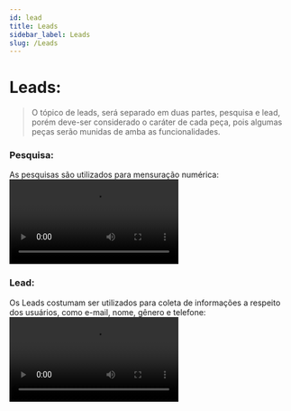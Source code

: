 ```yaml
---
id: lead
title: Leads
sidebar_label: Leads
slug: /Leads
---
```


# Leads:

> O tópico de leads, será separado em duas partes, pesquisa e lead, porém deve-ser considerado o caráter de cada peça, pois algumas peças serão munidas de amba as funcionalidades.

### Pesquisa:
As pesquisas são utilizados para mensuração numérica:
<video
 class="col col--12" controls>
  <source src="../static/videos/video-14.webm" />
  Your browser does not support HTML video.
</video>

### Lead:
Os Leads costumam ser utilizados para coleta de informações a respeito dos usuários, como e-mail, nome, gênero e telefone: 
<video
 class="col col--12" controls>
  <source src="../static/videos/video-15.webm" />
  Your browser does not support HTML video.
</video>